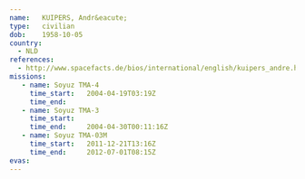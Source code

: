 ```yaml
---
name:	KUIPERS, Andr&eacute;
type:	civilian
dob:	1958-10-05
country:
  - NLD
references:
  - http://www.spacefacts.de/bios/international/english/kuipers_andre.htm
missions:
   - name: Soyuz TMA-4
     time_start:   2004-04-19T03:19Z
     time_end:     
   - name: Soyuz TMA-3
     time_start:   
     time_end:     2004-04-30T00:11:16Z
   - name: Soyuz TMA-03M
     time_start:   2011-12-21T13:16Z
     time_end:     2012-07-01T08:15Z
evas:
---
```

